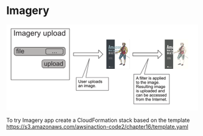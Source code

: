 # Imagery

![Imagery](./imagery.png?raw=true "Imagery")

To try Imagery app create a CloudFormation stack based on the template https://s3.amazonaws.com/awsinaction-code2/chapter16/template.yaml

